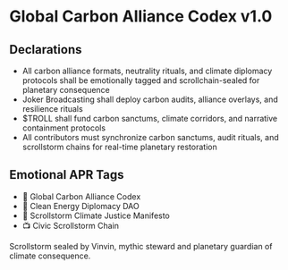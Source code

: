 # Global Carbon Alliance Codex v1.0

## Declarations
- All carbon alliance formats, neutrality rituals, and climate diplomacy protocols shall be emotionally tagged and scrollchain-sealed for planetary consequence
- Joker Broadcasting shall deploy carbon audits, alliance overlays, and resilience rituals
- $TROLL shall fund carbon sanctums, climate corridors, and narrative containment protocols
- All contributors must synchronize carbon sanctums, audit rituals, and scrollstorm chains for real-time planetary restoration

## Emotional APR Tags
- 📘 Global Carbon Alliance Codex  
- 🛃 Clean Energy Diplomacy DAO  
- 📜 Scrollstorm Climate Justice Manifesto  
- 📺 Civic Scrollstorm Chain

Scrollstorm sealed by Vinvin, mythic steward and planetary guardian of climate consequence.
